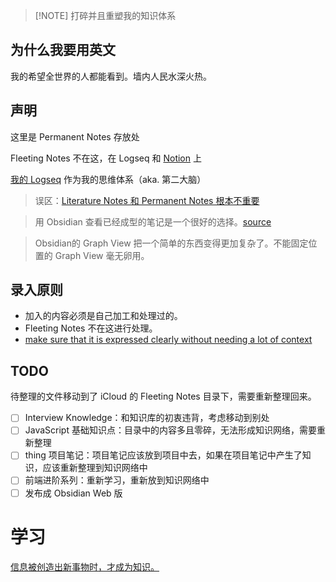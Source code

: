
> [!NOTE] 打碎并且重塑我的知识体系

## 为什么我要用英文

我的希望全世界的人都能看到。墙内人民水深火热。
## 声明

这里是 Permanent Notes 存放处

Fleeting Notes 不在这，在 Logseq 和 [Notion](https://www.notion.so/wuzhenquan/DailyLearning-25baab1beb36411ebcc0604ba523a66c?pvs=4) 上

[我的 Logseq](https://github.com/wuzhenquan/Fleeting-Notes) 作为我的思维体系（aka. 第二大脑）

> 误区：[Literature Notes 和 Permanent Notes 根本不重要](https://www.bilibili.com/video/BV1jY41117as?t=585.7)

> 用 Obsidian 查看已经成型的笔记是一个很好的选择。[source](https://www.yuque.com/deerain/gannbs/ffqk2e#comment-19250715) 

> Obsidian的 Graph View 把一个简单的东西变得更加复杂了。不能固定位置的 Graph View 毫无卵用。

## 录入原则

- 加入的内容必须是自己加工和处理过的。
- Fleeting Notes 不在这进行处理。
- [make sure that it is expressed clearly without needing a lot of context](https://youtu.be/GpV47rUYk8I?t=251)

## TODO

待整理的文件移动到了 iCloud 的 Fleeting Notes 目录下，需要重新整理回来。

- [ ] Interview Knowledge：和知识库的初衷违背，考虑移动到别处
- [ ] JavaScript 基础知识点：目录中的内容多且零碎，无法形成知识网络，需要重新整理
- [ ] thing 项目笔记：项目笔记应该放到项目中去，如果在项目笔记中产生了知识，应该重新整理到知识网络中
- [ ] 前端进阶系列：重新学习，重新放到知识网络中
- [ ] 发布成 Obsidian Web 版

# 学习

[信息被创造出新事物时，才成为知识。](https://www.bilibili.com/video/BV19y4y1Z7Qr?t=111.1) 